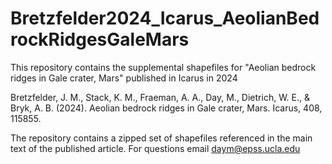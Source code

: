 # Bretzfelder2024_Icarus_AeolianBedrockRidgesGaleMars
This repository contains the supplemental shapefiles for "Aeolian bedrock ridges in Gale crater, Mars" published in Icarus in 2024

Bretzfelder, J. M., Stack, K. M., Fraeman, A. A., Day, M., Dietrich, W. E., & Bryk, A. B. (2024). Aeolian bedrock ridges in Gale crater, Mars. Icarus, 408, 115855.

The repository contains a zipped set of shapefiles referenced in the main text of the published article. For questions email daym@epss.ucla.edu 
